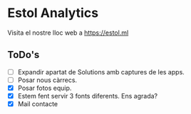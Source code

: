 # Estol Analytics
Visita el nostre lloc web a https://estol.ml

## ToDo's
- [ ] Expandir apartat de Solutions amb captures de les apps.
- [ ] Posar nous càrrecs.
- [x] Posar fotos equip.
- [x] Estem fent servir 3 fonts diferents. Ens agrada?
- [x] Mail contacte
